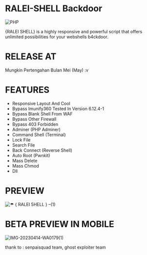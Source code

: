 # RALEI-SHELL Backdoor
![PHP](https://www.php.net/images/logos/php-power-micro2.png)

{RALEI SHELL} is a highly responsive and powerful script that offers unlimited possibilities for your webshells b4ckdoor.

# RELEASE AT
Mungkin Pertengahan Bulan Mei (May) :v

# FEATURES
- Responsive Layout And Cool
- Bypass Imunify360 Tested In Version 6.12.4-1
- Bypass Blank Shell From WAF
- Bypass Other Firewall
- Bypass 403 Forbidden
- Adminer (PHP Adminer)
- Command Shell (Terminal)
- Lock File
- Search File
- Back Connect (Reverse Shell)
- Auto Root (Pwnkit)
- Mass Delete
- Mass Chmod
- Dll

# PREVIEW
![☂ { RALEI 5HELL } –(1)](https://user-images.githubusercontent.com/60416516/226807562-3644ec2e-d5eb-4069-8f10-2885193439d5.png)

# BETA PREVIEW IN MOBILE
![IMG-20230414-WA0179(1)](https://user-images.githubusercontent.com/60416516/232088226-53f54e2a-0550-437c-90fc-fefc894a57c7.jpg)

thank to : senpaisquad team, ghost exploiter team
